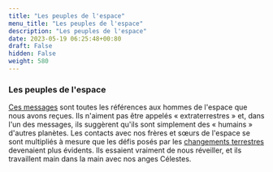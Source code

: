 ```yaml
---
title: "Les peuples de l'espace"
menu_title: "Les peuples de l'espace"
description: "Les peuples de l'espace"
date: 2023-05-19 06:25:48+00:80
draft: False
hidden: False
weight: 580
---
```

### Les peuples de l'espace

[Ces messages](/fr-contemporary-messages/6-3-fr-contemporary-messages-by-author/6-3-1-fr-messages-from-the-space-brothers/) sont toutes les références aux hommes de l'espace que nous avons reçues. Ils n'aiment pas être appelés « extraterrestres » et, dans l'un des messages, ils suggèrent qu'ils sont simplement des « humains » d'autres planètes. Les contacts avec nos frères et sœurs de l'espace se sont multipliés à mesure que les défis posés par les [changements terrestres](/9-fr-topical-subjects/9-5-fr-earth-changes/) devenaient plus évidents. Ils essaient vraiment de nous réveiller, et ils travaillent main dans la main avec nos anges Célestes.

